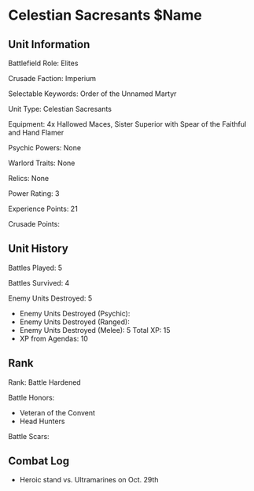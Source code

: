 Celestian Sacresants $Name
====

Unit Information
----

Battlefield Role: Elites

Crusade Faction: Imperium

Selectable Keywords: Order of the Unnamed Martyr

Unit Type: Celestian Sacresants

Equipment: 4x Hallowed Maces, Sister Superior with Spear of the Faithful and Hand Flamer

Psychic Powers: None

Warlord Traits: None

Relics: None

Power Rating: 3

Experience Points: 21

Crusade Points: 


Unit History
---
Battles Played: 5

Battles Survived: 4

Enemy Units Destroyed: 5
* Enemy Units Destroyed (Psychic):
* Enemy Units Destroyed (Ranged):
* Enemy Units Destroyed (Melee): 5
Total XP: 15
* XP from Agendas: 10

Rank
----
Rank: Battle Hardened

Battle Honors: 
* Veteran of the Convent
* Head Hunters

Battle Scars:


Combat Log
---
* Heroic stand vs. Ultramarines on Oct. 29th
